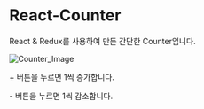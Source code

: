 # React-Counter

React & Redux를 사용하여 만든 간단한 Counter입니다.

![Counter_Image]()

\+ 버튼을 누르면 1씩 증가합니다.

\- 버튼을 누르면 1씩 감소합니다.




